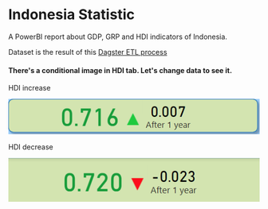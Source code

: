 # Indonesia Statistic

A PowerBI report about GDP, GRP and HDI indicators of Indonesia.

Dataset is the result of this [Dagster ETL process](https://github.com/tangphucnhan/ETL-Dagster-GDP-GRP-HDI)

#### There's a conditional image in HDI tab. Let's change data to see it.

HDI increase

![HDI increase](images/gain1.png)

HDI decrease

![HDI decrease](images/gain2.png)

